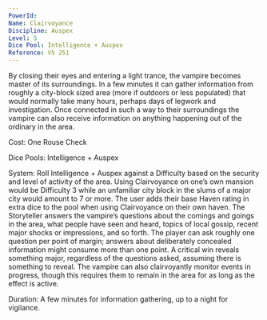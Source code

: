 ```yaml
---
PowerId: 
Name: Clairvoyance
Discipline: Auspex
Level: 5
Dice Pool: Intelligence + Auspex
Reference: V5 251
---
```

By closing their eyes and entering a light trance, the vampire becomes master of its surroundings. In a few minutes it can gather information from roughly a city-block sized area (more if outdoors or less populated) that would normally take many hours, perhaps days of legwork and investigation. Once connected in such a way to their surroundings the vampire can also receive information on anything happening out of the ordinary in the area.   

Cost: One Rouse Check   

Dice Pools: Intelligence + Auspex   

System: Roll Intelligence + Auspex against a Difficulty based on the security and level of activity of the area. Using Clairvoyance on one’s own mansion would be Difficulty 3 while an unfamiliar city block in the slums of a major city would amount to 7 or more. The user adds their base Haven rating in extra dice to the pool when using Clairvoyance on their own haven. The Storyteller answers the vampire’s questions about the comings and goings in the area, what people have seen and heard, topics of local gossip, recent major shocks or impressions, and so forth. The player can ask roughly one question per point of margin; answers about deliberately concealed information might consume more than one point. A critical win reveals something major, regardless of the questions asked, assuming there is something to reveal. The vampire can also clairvoyantly monitor events in progress, though this requires them to remain in the area for as long as the effect is active.   

Duration: A few minutes for information gathering, up to a night for vigilance.
